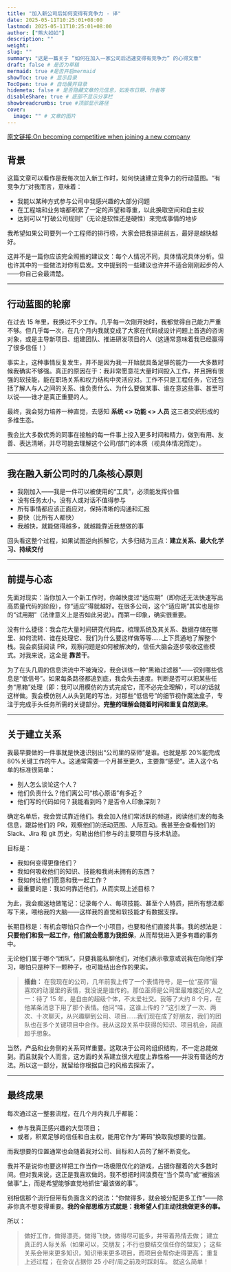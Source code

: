 ```yaml
---
title: "加入新公司后如何变得有竞争力 - 译"
date: 2025-05-11T10:25:01+08:00
lastmod: 2025-05-11T10:25:01+08:00
author: ["熊大如如"]
description: ""
weight:
slug: ""
summary: "这是一篇关于 “如何在加入一家公司后迅速变得有竞争力” 的心得文章"
draft: false # 是否为草稿
mermaid: true #是否开启mermaid
showToc: true # 显示目录
TocOpen: true # 自动展开目录
hidemeta: false # 是否隐藏文章的元信息，如发布日期、作者等
disableShare: true # 底部不显示分享栏
showbreadcrumbs: true #顶部显示路径
cover:
  image: "" # 文章的图片
---
```


<a href="https://ludwigabap.bearblog.dev/on-becoming-competitive-when-joining-a-new-company/" target="_blank">原文链接:On becoming competitive when joining a new company</a>

## 背景

这篇文章可以看作是我每次加入新工作时，如何快速建立竞争力的行动蓝图。“有竞争力”对我而言，意味着：

- 我能以某种方式参与公司中我感兴趣的大部分问题
- 在工程端和业务端都积累了一定的声望和尊重，以此换取空间和自主权
- 达到可以“打破公司规则”（无论是软性还是硬性）来完成事情的地步

我希望如果公司要列一个工程师的排行榜，大家会把我排进前五，最好是越快越好。

这并不是一篇你应该完全照搬的建议文：每个人情况不同，具体情况具体分析。但也许其中的一些做法对你有启发。文中提到的一些建议也许并不适合刚刚起步的人——你自己会最清楚。

---

## 行动蓝图的轮廓

在过去 15 年里，我换过不少工作。几乎每一次刚开始时，我都觉得自己能力严重不够。但几乎每一次，在几个月内我就变成了大家在代码或设计问题上首选的咨询对象，或是主导新项目、组建团队、推进研发项目的人（这通常意味着我已经赢得了很多信任！）

事实上，这种事情反复发生，并不是因为我一开始就具备足够的能力——大多数时候我确实不够强。真正的原因在于：我非常愿意花大量时间投入工作，并且拥有很强的软技能，能在职场关系和权力结构中灵活应对。工作不只是工程任务，它还包括了解人与人之间的关系、谁负责什么、为什么要做某事、谁在意这些事、甚至可以说——谁才是真正重要的人。

最终，我会努力培养一种直觉，去感知 **系统 <> 功能 <> 人员** 这三者交织形成的多维生态。

我会比大多数优秀的同事在接触的每一件事上投入更多时间和精力，做到有用、友善、表达清晰，并尽可能去理解这个公司/部门的本质（视具体情况而定）。

---

## 我在融入新公司时的几条核心原则

- 我刚加入——我是一件可以被使用的“工具”，必须能发挥价值
- 没有任务太小，没有人或对话不值得参与
- 所有事情都应该正面应对，保持清晰的沟通和汇报
- 要快（比所有人都快）
- 我越快，就能做得越多，就越能靠近我想做的事

回头看这整个过程，如果试图逆向拆解它，大多归结为三点：**建立关系、最大化学习、持续交付**

---

## 前提与心态

先面对现实：当你加入一个新工作时，你越快度过“适应期”（即你还无法快速写出高质量代码的阶段），你“适应”得就越好。在很多公司，这个“适应期”其实也是你的“试用期”（法律意义上是否如此另说）。而第一印象，确实很重要。

没有什么捷径：我会花大量时间研究代码库，梳理系统及其关系、数据存储在哪里、如何流转、谁在处理它、我们为什么要这样做等等……上下贯通地了解整个栈。我会疯狂阅读 PR，观察问题是如何被解决的，信任大脑会逐步吸收这些模式。对我来说，这全是 **靠苦干**。

为了在头几周的信息洪流中不被淹没，我会训练一种“黑箱过滤器”——识别哪些信息是“低信号”。如果每条路径都追到底，我会失去速度。判断是否可以把某些任务“黑箱”处理（即：我可以用模仿的方式完成它，而不必完全理解），可以的话就这样做。我会模仿别人从头到尾的写法，对那些“低信号”的细节视作魔法盒子，专注于完成手头任务所需的关键部分。**完整的理解会随着时间和重复自然到来**。

---

## 关于建立关系

我最早要做的一件事就是快速识别出“公司里的巫师”是谁。也就是那 20%能完成 80%关键工作的牛人。这通常需要一个月甚至更久，主要靠“感受”。进入这个名单的标准很简单：

- 别人怎么谈论这个人？
- 他们负责什么？他们离公司“核心原语”有多近？
- 他们写的代码如何？我能看到吗？是否令人印象深刻？

确定名单后，我会尝试靠近他们。我会加入他们常活跃的频道，阅读他们发的每条信息，跟踪他们的 PR，观察他们的活动范围、人际互动。我甚至会查看他们的 Slack、Jira 和 git 历史，勾勒出他们参与的主要项目与技术轨迹。

目标是：

- 我如何变得更像他们？
- 我如何吸收他们的知识、技能和我尚未拥有的东西？
- 我如何让他们愿意和我一起工作？
- 最重要的是：我如何靠近他们，从而实现上述目标？

为此，我会痴迷地做笔记：记录每个人、每项技能、甚至个人特质，把所有想法都写下来，喂给我的大脑——这样我的直觉和软技能才有数据支撑。

长期目标是：有机会哪怕只合作一个小项目，也要和他们直接共事。我的想法是：**只要他们和我一起工作，他们就会愿意为我担保**，从而帮我进入更多有趣的事务中。

无论他们属于哪个“团队”，只要我能私聊他们，对他们表示敬意或说我在向他们学习，哪怕只是种下一颗种子，也可能结出合作的果实。

> **插曲：** 在我现在的公司，几年前我上传了一个表情符号，是一位“巫师”最喜欢的动漫里的表情，我没说是谁传的。那位巫师是公司里最难接近的人之一：待了 15 年，是自由的超级个体，不太爱社交。我等了大约 8 个月，在他某条消息下用了那个表情。他问“哇，这谁上传的？”这引发了一次、两次、十次聊天，从兴趣聊到公司、项目……我们现在成了好朋友，我们的团队也在多个关键项目中合作。我从这段关系中获得的知识、项目机会，简直超乎想象。

当然，产品和业务侧的关系同样重要。这取决于公司的组织结构，不一定总能做到。而且就我个人而言，这方面的关系建立很大程度上靠性格——并没有普适的方法。所以这一部分，就留给你根据自己的风格去探索了。

---

## 最终成果

每次通过这一整套流程，在几个月内我几乎都能：

- 参与我真正感兴趣的大型项目；
- 或者，积累足够的信任和自主权，能用它作为“筹码”换取我想要的位置。

而我想要的位置通常也会随着我对公司、目标和人员的了解不断变化。

我并不是说你也要这样把工作当作一场极限优化的游戏，占据你醒着的大多数时间。但对我来说，这正是我喜欢做的。我不想把时间浪费在“当个菜鸟”或“被指派做事”上，而是希望能够直觉地抓住“最该做的事”。

别相信那个流行但带有负面含义的说法：“你做得多，就会被分配更多工作”——除非你真不想变得重要。**我的全部思维方式就是：我希望人们主动找我做更多的事。**

所以：

> 做好工作，做得漂亮，做得飞快，做得尽可能多，并带着热情去做；
> 建立真正的人际关系（如果可以，交朋友；不行也要结交信任你的盟友）；
> 这些关系会带来更多知识，知识带来更多项目，而项目会帮你走得更高；
> 重复上述过程；
> 在会议占据你 25 小时/周之前及时踩刹车。
> 就这么简单！
